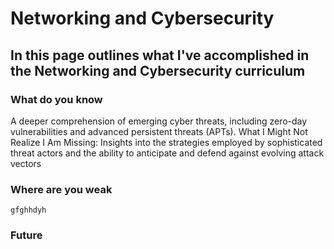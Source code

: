 # Networking and Cybersecurity

## In this page outlines what I've accomplished in the Networking and Cybersecurity curriculum

### What do you know
A deeper comprehension of emerging cyber threats, including zero-day vulnerabilities and advanced persistent threats (APTs).
What I Might Not Realize I Am Missing:
Insights into the strategies employed by sophisticated threat actors and the ability to anticipate and defend against evolving attack vectors

### Where are you weak
    gfghhdyh

### Future 